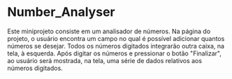 # Number_Analyser

Este miniprojeto consiste em um analisador de números. Na página do projeto, o usuário encontra um campo no qual é possível adicionar quantos números se desejar. Todos os números digitados integrarão outra caixa, na tela, à esquerda. Após digitar os números e pressionar o botão "Finalizar", ao usuário será mostrada, na tela, uma série de dados relativos aos números digitados.
